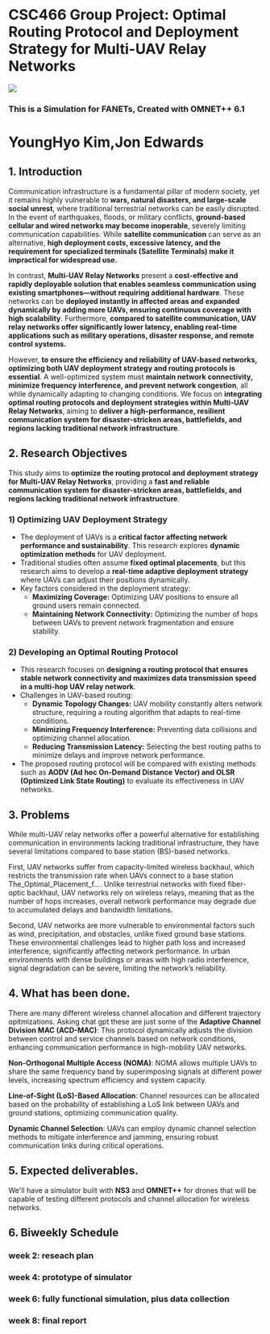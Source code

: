 # **CSC466 Group Project: Optimal Routing Protocol and Deployment Strategy for Multi-UAV Relay Networks**

![](img/demo1.gif)
### This is a Simulation for FANETs, Created with OMNET++ 6.1 

# YoungHyo Kim,Jon Edwards
## **1. Introduction**  

Communication infrastructure is a fundamental pillar of modern society, yet it remains highly vulnerable to **wars, natural disasters, and large-scale social unrest**, where traditional terrestrial networks can be easily disrupted. In the event of earthquakes, floods, or military conflicts, **ground-based cellular and wired networks may become inoperable**, severely limiting communication capabilities. While **satellite communication** can serve as an alternative, **high deployment costs, excessive latency, and the requirement for specialized terminals (Satellite Terminals) make it impractical for widespread use.**  

In contrast, **Multi-UAV Relay Networks** present a **cost-effective and rapidly deployable solution that enables seamless communication using existing smartphones—without requiring additional hardware**. These networks can be **deployed instantly in affected areas and expanded dynamically by adding more UAVs, ensuring continuous coverage with high scalability**. Furthermore, **compared to satellite communication, UAV relay networks offer significantly lower latency, enabling real-time applications such as military operations, disaster response, and remote control systems.**  

However, **to ensure the efficiency and reliability of UAV-based networks, optimizing both UAV deployment strategy and routing protocols is essential**. A well-optimized system must **maintain network connectivity, minimize frequency interference, and prevent network congestion**, all while dynamically adapting to changing conditions. We focus on **integrating optimal routing protocols and deployment strategies within Multi-UAV Relay Networks**, aiming to **deliver a high-performance, resilient communication system for disaster-stricken areas, battlefields, and regions lacking traditional network infrastructure**.  




## **2. Research Objectives**  

This study aims to **optimize the routing protocol and deployment strategy for Multi-UAV Relay Networks**, providing a **fast and reliable communication system for disaster-stricken areas, battlefields, and regions lacking traditional network infrastructure**.  

### **1) Optimizing UAV Deployment Strategy**  
- The deployment of UAVs is a **critical factor affecting network performance and sustainability**. This research explores **dynamic optimization methods** for UAV deployment.  
- Traditional studies often assume **fixed optimal placements**, but this research aims to develop a **real-time adaptive deployment strategy** where UAVs can adjust their positions dynamically.  
- Key factors considered in the deployment strategy:  
  - **Maximizing Coverage:** Optimizing UAV positions to ensure all ground users remain connected.  
  - **Maintaining Network Connectivity:** Optimizing the number of hops between UAVs to prevent network fragmentation and ensure stability.  

### **2) Developing an Optimal Routing Protocol**  
- This research focuses on **designing a routing protocol that ensures stable network connectivity and maximizes data transmission speed in a multi-hop UAV relay network**.  
- Challenges in UAV-based routing:  
  - **Dynamic Topology Changes:** UAV mobility constantly alters network structure, requiring a routing algorithm that adapts to real-time conditions.  
  - **Minimizing Frequency Interference:** Preventing data collisions and optimizing channel allocation.  
  - **Reducing Transmission Latency:** Selecting the best routing paths to minimize delays and improve network performance.  
- The proposed routing protocol will be compared with existing methods such as **AODV (Ad hoc On-Demand Distance Vector) and OLSR (Optimized Link State Routing)** to evaluate its effectiveness in UAV networks.  



## **3. Problems**
While multi-UAV relay networks offer a powerful alternative for establishing communication in environments lacking traditional infrastructure, they have several limitations compared to base station (BS)-based networks.

First, UAV networks suffer from capacity-limited wireless backhaul, which restricts the transmission rate when UAVs connect to a base station​The_Optimal_Placement_f…. Unlike terrestrial networks with fixed fiber-optic backhaul, UAV networks rely on wireless relays, meaning that as the number of hops increases, overall network performance may degrade due to accumulated delays and bandwidth limitations.

Second, UAV networks are more vulnerable to environmental factors such as wind, precipitation, and obstacles, unlike fixed ground base stations. These environmental challenges lead to higher path loss and increased interference, significantly affecting network performance. In urban environments with dense buildings or areas with high radio interference, signal degradation can be severe, limiting the network’s reliability.


## **4. What has been done.**
There are many different wireless channel allocation and different trajectory opitmizations. Asking chat gpt these are just some of the 
**Adaptive Channel Division MAC (ACD-MAC)**: This protocol dynamically adjusts the division between control and service channels based on network conditions, enhancing communication performance in high-mobility UAV networks.

**Non-Orthogonal Multiple Access (NOMA)**: NOMA allows multiple UAVs to share the same frequency band by superimposing signals at different power levels, increasing spectrum efficiency and system capacity.


**Line-of-Sight (LoS)-Based Allocation**: Channel resources can be allocated based on the probability of establishing a LoS link between UAVs and ground stations, optimizing communication quality.


**Dynamic Channel Selection**: UAVs can employ dynamic channel selection methods to mitigate interference and jamming, ensuring robust communication links during critical operations. 


## **5. Expected deliverables.**
We'll have a simulator built with **NS3** and **OMNET++** for drones that will be capable of testing different protocols and channel allocation for wireless networks. 

## **6. Biweekly Schedule**
### week 2: reseach plan
### week 4: prototype of simulator
### week 6: fully functional simulation, plus data collection 
### week 8: final report

 
